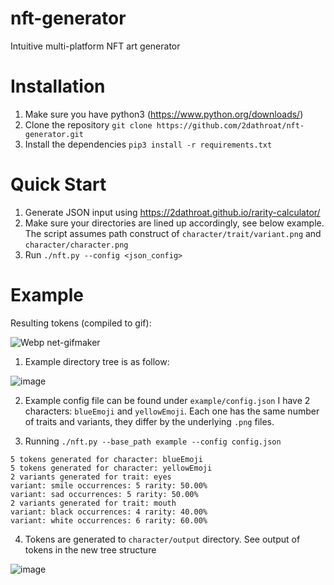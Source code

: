 # nft-generator
Intuitive multi-platform NFT art generator

# Installation
1. Make sure you have python3 (https://www.python.org/downloads/)
2. Clone the repository `git clone https://github.com/2dathroat/nft-generator.git`
3. Install the dependencies `pip3 install -r requirements.txt`

# Quick Start
1. Generate JSON input using https://2dathroat.github.io/rarity-calculator/
2. Make sure your directories are lined up accordingly, see below example. The script assumes path construct of `character/trait/variant.png` and `character/character.png`
3. Run `./nft.py --config <json_config>`

# Example
Resulting tokens (compiled to gif):

![Webp net-gifmaker](https://user-images.githubusercontent.com/98057345/151698651-e311df3d-de4f-4734-88ac-46807dc189b4.gif)

1. Example directory tree is as follow:

![image](https://user-images.githubusercontent.com/98057345/151698564-e3b0d76a-265b-47d5-a6dc-dad000c80acb.png)

2. Example config file can be found under `example/config.json` 
I have 2 characters: `blueEmoji` and `yellowEmoji`. Each one has the same number of traits and variants, they differ by the underlying `.png` files.

3. Running `./nft.py --base_path example --config config.json`
```
5 tokens generated for character: blueEmoji
5 tokens generated for character: yellowEmoji
2 variants generated for trait: eyes
variant: smile occurrences: 5 rarity: 50.00%
variant: sad occurrences: 5 rarity: 50.00%
2 variants generated for trait: mouth
variant: black occurrences: 4 rarity: 40.00%
variant: white occurrences: 6 rarity: 60.00%
```
4. Tokens are generated to `character/output` directory. See output of tokens in the new tree structure

![image](https://user-images.githubusercontent.com/98057345/151698620-a1def258-b3b2-49d5-bccb-46e9cf433241.png)

